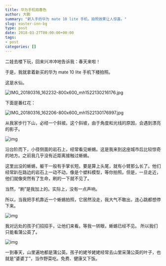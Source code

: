 ```yaml
---
title: 华为手机拍春色
author: 大鹏
summary: "新入手的华为 mate 10 lite 手机，拍照效果让人惊喜。"
slug: easter-inn-bg
type: post
date: 2018-03-27T00:00:00+00:00
tags:
- post
categories: []
---
```


二娃去楼下玩，回来兴冲冲地告诉我：春天来啦！ 

于是，我就拿着新买的华为 mate 10 lite 手机下楼拍照。

这是水仙。

![IMG_20180316_162232-800x600_mh1522130216176.jpg](https://steemitimages.com/DQmejBcPc9SaEkvooypo1KzXvEtpktqtACc4MAZ3oMrpMoQ/IMG_20180316_162232-800x600_mh1522130216176.jpg) 

下面是番红花：

![IMG_20180316_162206-800x600_mh1522130176997.jpg](https://cdn.steemitimages.com/0x0/https://steemitimages.com/DQmcr2GXJgJWDkUnDAjrU9PsofvD2yfiuqK1FuQwFmJiCHK/IMG_20180316_162206-800x600_mh1522130176997.jpg) 



从我家步行下山，必经一个斜坡。这个斜坡，由于角度和光线的原因，会遇到漂亮的影子。 

![img](https://cdn.steemitimages.com/0x0/https://github.com/pzhaonet/keller/raw/master/figdapeng/i2018-04-23-3.jpg) 

沿台阶而下，小径侧面的岩石上，经常看见蜥蜴。这是我来到这座城市后比较惊奇的地方。之前我几乎没有近距离接触过蜥蜴。

 这里出没的蜥蜴，躯干一般有手掌长短。要是算上头尾，就有小臂那么长了。他们经常趴在路边的岩石上一动不动，像是个塑料模型，等你拍照。但是，一旦走近，他们就像突然有了生命，刷的一下就不见了。 

当然，“刷”是我加上的。实际上，没有一点声响。 

所以，当我把手机靠近一个蜥蜴拍照，它居然没走，我大气不敢出，连心跳都想停下来。 

![img](https://cdn.steemitimages.com/0x0/https://github.com/pzhaonet/keller/raw/master/figdapeng/i2018-04-23-1.jpg) 

我对远处的孩子们招招手，让他们来看。等我一转眼，蜥蜴已经不见。 所以我们只能看蒲公英了。 

![img](https://cdn.steemitimages.com/0x0/https://github.com/pzhaonet/keller/raw/master/figdapeng/i2018-04-23-2.jpg) 

一到春天，山里遍地都是蒲公英。孩子的姥爷姥姥经常去山里采蒲公英的叶子，也就是“婆婆丁”，当作野菜吃。免费、健康又下饭。 